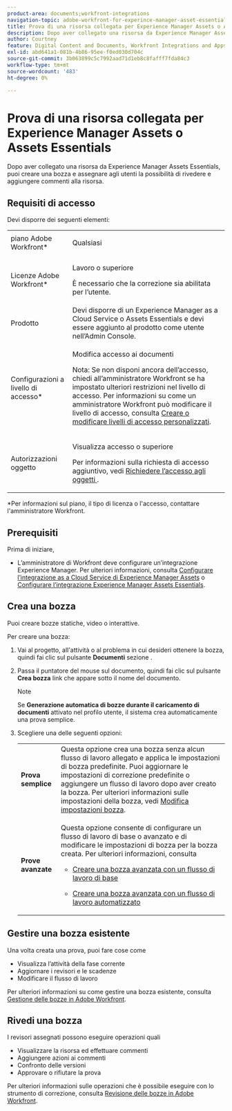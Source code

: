 ```yaml
---
product-area: documents;workfront-integrations
navigation-topic: adobe-workfront-for-experince-manager-asset-essentials
title: Prova di una risorsa collegata per Experience Manager Assets o Assets Essentials
description: Dopo aver collegato una risorsa da Experience Manager Assets Essentials, puoi creare una bozza e assegnare agli utenti la possibilità di rivedere e aggiungere commenti alla risorsa.
author: Courtney
feature: Digital Content and Documents, Workfront Integrations and Apps
exl-id: abd641a1-081b-4b86-95ee-f0ed030d704c
source-git-commit: 3b063899c5c7992aad71d1eb8c8fafff7fda84c3
workflow-type: tm+mt
source-wordcount: '483'
ht-degree: 0%

---
```


# Prova di una risorsa collegata per Experience Manager Assets o Assets Essentials

Dopo aver collegato una risorsa da Experience Manager Assets Essentials, puoi creare una bozza e assegnare agli utenti la possibilità di rivedere e aggiungere commenti alla risorsa.

## Requisiti di accesso

Devi disporre dei seguenti elementi:

<table style="table-layout:auto"> 
 <col> 
 <col> 
 <tbody> 
  <tr> 
   <td role="rowheader">piano Adobe Workfront*</td> 
   <td> <p> Qualsiasi</p> </td> 
  </tr> 
  <tr> 
   <td role="rowheader">Licenze Adobe Workfront*</td> 
   <td> <p>Lavoro o superiore</p>
   <p>È necessario che la correzione sia abilitata per l’utente.</p>
    </td> 
  </tr> 
  <tr> 
   <td role="rowheader">Prodotto</td> 
   <td>Devi disporre di un Experience Manager as a Cloud Service o Assets Essentials e devi essere aggiunto al prodotto come utente nell’Admin Console. </td> 
  </tr> 
  <tr> 
   <td role="rowheader">Configurazioni a livello di accesso*</td> 
   <td> <p>Modifica accesso ai documenti</p> <p>Nota: Se non disponi ancora dell’accesso, chiedi all’amministratore Workfront se ha impostato ulteriori restrizioni nel livello di accesso. Per informazioni su come un amministratore Workfront può modificare il livello di accesso, consulta <a href="../../administration-and-setup/add-users/configure-and-grant-access/create-modify-access-levels.md" class="MCXref xref">Creare o modificare livelli di accesso personalizzati</a>.</p> </td> 
  </tr> 
  <tr> 
   <td role="rowheader">Autorizzazioni oggetto</td> 
   <td> <p>Visualizza accesso o superiore</p> <p>Per informazioni sulla richiesta di accesso aggiuntivo, vedi <a href="../../workfront-basics/grant-and-request-access-to-objects/request-access.md" class="MCXref xref">Richiedere l’accesso agli oggetti </a>.</p> </td> 
  </tr> 
 </tbody> 
</table>

&#42;Per informazioni sul piano, il tipo di licenza o l&#39;accesso, contattare l&#39;amministratore Workfront.

## Prerequisiti

Prima di iniziare,

* L’amministratore di Workfront deve configurare un’integrazione Experience Manager. Per ulteriori informazioni, consulta [Configurare l’integrazione as a Cloud Service di Experience Manager Assets](/help/quicksilver/administration-and-setup/configure-integrations/configure-aacs-integration.md) o [Configurare l’integrazione Experience Manager Assets Essentials](/help/quicksilver/documents/adobe-workfront-for-experience-manager-assets-essentials/setup-asset-essentials.md).

## Crea una bozza

Puoi creare bozze statiche, video o interattive.

Per creare una bozza:

1. Vai al progetto, all&#39;attività o al problema in cui desideri ottenere la bozza, quindi fai clic sul pulsante **Documenti** sezione .
1. Passa il puntatore del mouse sul documento, quindi fai clic sul pulsante **Crea bozza** link che appare sotto il nome del documento.

   >[!NOTE]
   >
   >Se **Generazione automatica di bozze durante il caricamento di documenti** attivato nel profilo utente, il sistema crea automaticamente una prova semplice.

1. Scegliere una delle seguenti opzioni:

   <table style="table-layout:auto"> 
    <col> 
    <col> 
    <tbody> 
     <tr> 
      <td role="rowheader"><strong>Prova semplice</strong></td> 
      <td>Questa opzione crea una bozza senza alcun flusso di lavoro allegato e applica le impostazioni di bozza predefinite. Puoi aggiornare le impostazioni di correzione predefinite o aggiungere un flusso di lavoro dopo aver creato la bozza. Per ulteriori informazioni sulle impostazioni della bozza, vedi <a href="../../review-and-approve-work/proofing/managing-proofs-within-workfront/edit-proof-settings.md" class="MCXref xref">Modifica impostazioni bozza</a>.</td> 
     </tr> 
     <tr> 
      <td role="rowheader"><strong>Prove avanzate</strong></td> 
      <td> <p>Questa opzione consente di configurare un flusso di lavoro di base o avanzato e di modificare le impostazioni di bozza per la bozza creata. Per ulteriori informazioni, consulta </p> 
       <ul> 
        <li> <p><a href="../../review-and-approve-work/proofing/creating-proofs-within-workfront/configure-basic-proof-workflow.md" class="MCXref xref">Creare una bozza avanzata con un flusso di lavoro di base</a> </p> </li> 
        <li> <p><a href="../../review-and-approve-work/proofing/creating-proofs-within-workfront/create-automated-proof-workflow.md" class="MCXref xref">Creare una bozza avanzata con un flusso di lavoro automatizzato</a> </p> </li> 
       </ul> </td> 
     </tr> 
    </tbody> 
   </table>

## Gestire una bozza esistente

Una volta creata una prova, puoi fare cose come

* Visualizza l’attività della fase corrente
* Aggiornare i revisori e le scadenze
* Modificare il flusso di lavoro

Per ulteriori informazioni su come gestire una bozza esistente, consulta [Gestione delle bozze in Adobe Workfront](../../review-and-approve-work/proofing/managing-proofs-within-workfront/manage-proofs-in-wf.md).

## Rivedi una bozza

I revisori assegnati possono eseguire operazioni quali

* Visualizzare la risorsa ed effettuare commenti
* Aggiungere azioni ai commenti
* Confronto delle versioni
* Approvare o rifiutare la prova

Per ulteriori informazioni sulle operazioni che è possibile eseguire con lo strumento di correzione, consulta [Revisione delle bozze in Adobe Workfront](../../review-and-approve-work/proofing/reviewing-proofs-within-workfront/review-proofs-in-wf.md).
